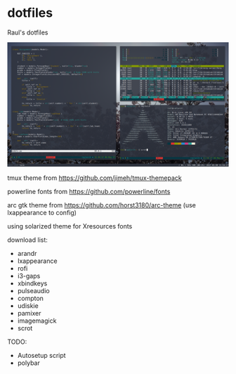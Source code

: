 # dotfiles
Raul's dotfiles

![dotfile-terminal](/images/dotfile-terminal.png)

tmux theme from https://github.com/jimeh/tmux-themepack

powerline fonts from https://github.com/powerline/fonts

arc gtk theme from https://github.com/horst3180/arc-theme (use lxappearance to config)

using solarized theme for Xresources fonts

download list:
- arandr
- lxappearance
- rofi
- i3-gaps
- xbindkeys
- pulseaudio
- compton
- udiskie
- pamixer
- imagemagick
- scrot

TODO: 
- Autosetup script
- polybar

